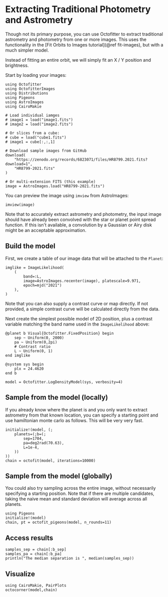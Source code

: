 # Extracting Traditional Photometry and Astrometry

Though not its primary purpose, you can use Octofitter to extract traditional astrometry and photometry from one or more images. This uses the functionality in the [Fit Orbits to Images tutorial](@ref fit-images), but with a much simpler model. 

Instead of fitting an entire orbit, we will simply fit an X / Y position and brightness.


Start by loading your images:
```@example 1
using Octofitter
using OctofitterImages
using Distributions
using Pigeons
using AstroImages
using CairoMakie

# Load individual iamges
# image1 = load("image1.fits")
# image2 = load("image2.fits")

# Or slices from a cube:
# cube = load("cube1.fits")
# image1 = cube[:,:,1] 

# Download sample images from GitHub
download(
    "https://zenodo.org/records/6823071/files/HR8799.2021.fits?download=1",
    "HR8799-2021.fits"
)

# Or multi-extension FITS (this example)
image = AstroImages.load("HR8799-2021.fits")
```

You can preview the image using `imview` from AstroImages:
```@example 1
imview(image)
```

Note that to accurately extract astrometry and photometry, the input image should have already been convolved with the star or planet point spread function. If this isn't available, a convolution by a Gaussian or Airy disk might be an acceptable approximation.

## Build the model

First, we create a table of our image data that will be attached to the `Planet`:

```@example 1
imglike = ImageLikelihood(
    (
        band=:L,
        image=AstroImages.recenter(image), platescale=9.971,
        epoch=mjd("2021")
    ),
)
```
Note that you can also supply a contrast curve or map directly. If not provided, a simple contrast curve will be calculated directly from the data.

Next create the simplest possible model of 2D position, plus a contrast variable matching the band name used in the `ImageLikelihood` above:
```@example 1
@planet b Visual{Octofitter.FixedPosition} begin
    sep ~ Uniform(0, 2000)
    pa ~ Uniform(0,2pi)
    # Contrast ratio
    L ~ Uniform(0, 1)
end imglike

@system sys begin
    plx = 24.4620
end b

model = Octofitter.LogDensityModel(sys, verbosity=4)
```

## Sample from the model (locally)

If you already know where the planet is and you only want to extract astrometry from that known location, you can specify a starting point and use hamiltonian monte carlo as follows. This will be very very fast.
```@example 1
initialize!(model, (;
    planets=(;b=(;
        sep=1704,
        pa=deg2rad(70.63),
        L=1e-4,
    ))
))
chain = octofit(model, iterations=10000)
```

## Sample from the model (globally)

You could also try sampling across the entire image, without necessarily specifying a starting position.
Note that if there are multiple candidates, taking the naive mean and standard deviation will average across all planets.
```@example 1
using Pigeons
initialize!(model)
chain, pt = octofit_pigeons(model, n_rounds=11)
```

## Access results
```@example 1
samples_sep = chain[:b_sep]
samples_pa = chain[:b_pa]
println("The median separation is ", median(samples_sep))
```

## Visualize
```@example 1
using CairoMakie, PairPlots
octocorner(model,chain)
```
